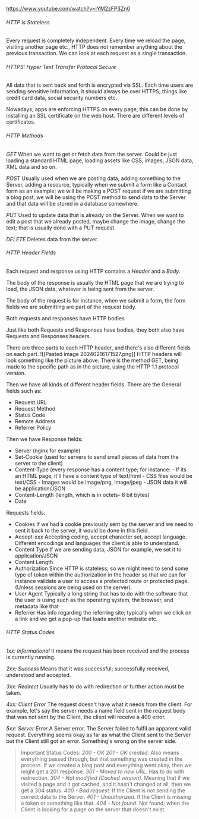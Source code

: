 https://www.youtube.com/watch?v=iYM2zFP3Zn0

###### HTTP is Stateless
Every request is completely independent.
Every time we reload the page, visiting another page etc., HTTP does not remember anything about the previous transaction. 
We can look at each request as a single transaction.
 
###### HTTPS: Hyper Text Transfer Protocol Secure
All data that is sent back and forth is encrypted via SSL.
Each time users are sending sensitive information, it should always be over HTTPS; things like credit card data, social security numbers etc. 

Nowadays, apps are enforcing HTTPS on every page, this can be done by installing an SSL certificate on the web host. 
There are different levels of certificates. 

###### HTTP Methods

*GET*
When we want to get or fetch data from the server. Could be just loading a standard HTML page, loading assets like CSS, images, JSON data, XML data and so on. 

*POST*
Usually used when we are posting data, adding something to the Server, adding a resource, typically when we submit a form like a Contact form as an example; we will be making a POST request if we are submitting a blog post, we will be using the POST method to send data to the Server and that data will be stored in a database somewhere.

*PUT*
Used to update data that is already on the Server. 
When we want to edit a post that we already posted, maybe change the image, change the text; that is usually done with a PUT request.

*DELETE*
Deletes data from the server.

###### HTTP Header Fields
Each request and response using HTTP contains a *Header* and a *Body*.

The body of the response is usually the HTML page that we are trying to load, the JSON data, whatever is being sent from the server.

The body of the request is for instance, when we submit a form, the form fields we are submitting are part of the request body. 

Both requests and responses have HTTP bodies.

Just like both Requests and Responses have bodies, they both also have Requests and Responses headers. 

There are three parts to each HTTP header, and there's also different fields on each part. 
![[Pasted image 20240216171527.png]]
HTTP headers will look something like the picture above. 
There is the method GET, being made to the specific path as in the picture, using the HTTP 1.1 protocol version.

Then we have all kinds of different header fields. There are the General fields such as:
- Request URL
- Request Method
- Status Code
- Remote Address
- Referrer Policy

Then we have Response fields:
- Server (nginx for example)
- Set-Cookie (used for servers to send small pieces of data from the server to the client)
- Content-Type (every response has a content type; for instance: 
	  - If its an HTML page, it'll have a content type of text/html
	  - CSS files would be text/CSS 
	  - Images would be image/png, image/jpeg 
	  - JSON data it will be application/JSON
- Content-Length (length, which is in octets- 8 bit bytes)
- Date

Requests fields:
- Cookies 
	  If we had a cookie previously sent by the server and we need to sent it back to the server, it would be done in this field.
- Accept-xxx 
	  Accepting coding, accept character set, accept language. Different encodings and languages the client is able to understand.
- Content Type
	  If we are sending data, JSON for example, we set it to application/JSON
- Content Length
- Authorization 
	  Since HTTP is stateless; so we might need to send some type of token within the authorization in the header so that we can for instance validate a user to access a protected route or protected page. (Unless sessions are being used on the server).
- User Agent
	  Typically a long string that has to do with the software that the user is using such as the operating system, the browser, and metadata like that
- Referrer
	  Has info regarding the referring site; typically when we click on a link and we get a pop-up that loads another website etc. 

###### HTTP Status Codes
*1xx: Informational*
It means the request has been received and the process is currently running. 

*2xx: Success*
Means that it was successful; successfully received, understood and accepted.

*3xx: Redirect*
Usually has to do with redirection or further action must be taken.

*4xx: Client Error*
The request doesn't have what it needs from the client. 
For example, let's say the server needs a name field sent in the request body that was not sent by the Client, the client will receive a 400 error.

*5xx: Server Error*
A Server error. The Server failed to fulfil an apparent valid request. 
Everything seems okay as far as what the Client sent to the Server but the Client still got an error. 
Something's wrong on the server side. 

>Important Status Codes:
*200 - OK*
*201 - OK created*. Also means everything passed through, but that something was created in the process. If we created a blog post and everything went okay, then we might get a 201 response. 
*301 - Moved to new URL*. Has to do with redirection.
*304 - Not modified (Cached version)*. Meaning that if we visited a page and it got cached, and it hasn't changed at all, then we get a 304 status.
*400 - Bad request*. If the Client is not sending the correct data to the Server.
*401 - Unauthorized*. If the Client is missing a token or something like that. 
*404 - Not found*. Not found; when the Client is looking for a page on the server that doesn't exist. 